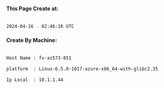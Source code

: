 
   
#### This Page Create at:

```bash

2024-04-16 - 02:46:16 UTC

```

#### Create By Machine:

```bash

Host Name : fv-az573-851

platform  : Linux-6.5.0-1017-azure-x86_64-with-glibc2.35

Ip Local  : 10.1.1.44

```

